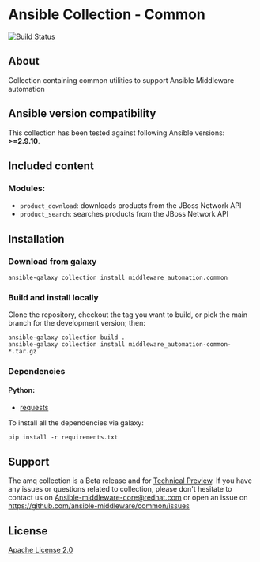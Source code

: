 # Ansible Collection - Common

[![Build Status](https://github.com/ansible-middleware/common/workflows/CI/badge.svg?branch=main)](https://github.com/ansible-middleware/common/actions/workflows/ci.yml)

## About

Collection containing common utilities to support Ansible Middleware automation

<!--start requires_ansible-->
## Ansible version compatibility

This collection has been tested against following Ansible versions: **>=2.9.10**.
<!--end requires_ansible-->


## Included content

### Modules:

* `product_download`: downloads products from the JBoss Network API
* `product_search`: searches products from the JBoss Network API

## Installation

### Download from galaxy

    ansible-galaxy collection install middleware_automation.common


### Build and install locally

Clone the repository, checkout the tag you want to build, or pick the main branch for the development version; then:

    ansible-galaxy collection build .
    ansible-galaxy collection install middleware_automation-common-*.tar.gz


### Dependencies

#### Python:

* [requests](https://requests.readthedocs.io/en/latest/)

To install all the dependencies via galaxy:

    pip install -r requirements.txt

## Support

The amq collection is a Beta release and for [Technical Preview](https://access.redhat.com/support/offerings/techpreview). If you have any issues or questions related to collection, please don't hesitate to contact us on <Ansible-middleware-core@redhat.com> or open an issue on <https://github.com/ansible-middleware/common/issues>

## License

[Apache License 2.0](https://github.com/ansible-middleware/common/blob/main/LICENSE)

